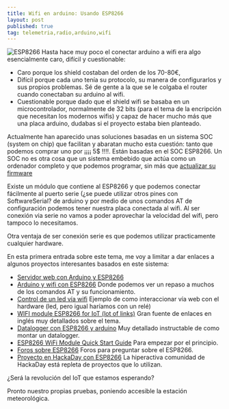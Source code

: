 ```yaml
---
title: Wifi en arduino: Usando ESP8266
layout: post
published: true
tag: telemetria,radio,arduino,wifi
---
```


![ESP8266](http://www.cnx-software.com/wp-content/uploads/2014/08/ESP8266_Wi-Fi_Module.jpg)
Hasta hace muy poco el conectar arduino a wifi era algo esencialmente caro, difícil y cuestionable: 
* Caro porque los shield costaban del orden de los 70-80€, 
* Difícil porque cada uno tenía su protocolo, su manera de configurarlos y sus propios problemas. Sé de gente a la que se le colgaba el router cuando conectaban su arduino al wifi.
* Cuestionable porque dado que el shield wifi se basaba en un microcontrolador, normalmente de 32 bits (para el tema de la encripción que necesitan los modernos wifis) y capaz de hacer mucho más que una placa arduino, dudabas si el proyecto estaba bien planteado.

Actualmente han aparecido unas soluciones basadas en un sistema SOC (system on chip) que facilitan y abaratan mucho esta cuestión: tanto que podemos comprar uno por ¡¡¡¡ 5$ !!!!. Están basadas en el SOC ESP8266. Un SOC no es otra cosa que un sistema embebido que actúa como un ordenador completo y que podemos programar, sin más que [actualizar su firmware](http://harizanov.com/2014/11/esp8266-powered-web-server-led-control-dht22-temperaturehumidity-sensor-reading/)

Existe un módulo que contiene al ESP8266 y que podemos conectar fácilmente al puerto serie (¿se puede utilizar otros pines con SoftwareSerial? de arduino y por medio de unos comandos AT de configuración podemos tener nuestra placa conectada al wifi. Al ser conexión via serie no vamos a poder aprovechar la velocidad del wifi, pero tampoco lo necesitamos.

Otra ventaja de ser conexión serie es que podemos utilizar practicamente cualquier hardware.

En esta primera entrada sobre este tema, me voy a limitar a dar enlaces a algunos proyectos interesantes basados en este sistema:

* [Servidor web con Arduino y ESP8266](http://www.prometec.net/servidor-web-esp8266/)
* [Arduino y wifi con ESP8266](http://www.prometec.net/arduino-wifi/) Donde podemos ver un repaso a muchos de los comandos AT y su funcionamiento.
* [Control de un led vía wifi](http://83.56.32.125/esp8266.html) Ejemplo de como interaccionar vía web con el hardware (led, pero igual haríamos con un relé)
* [WIFI module ESP8266 for IoT (lot of links)](http://www.epanorama.net/newepa/2014/11/09/wifi-module-esp8266-for-iot/) Gran fuente de enlaces en inglés muy detallados sobre el tema.
* [Datalogger con ESP8266 y arduino](http://www.instructables.com/id/ESP8266-Wifi-Temperature-Logger/?lang=es) Muy detallado instructable de como montar un datalogger.
* [ESP8266 WiFi Module Quick Start Guide](http://rancidbacon.com/files/kiwicon8/ESP8266_WiFi_Module_Quick_Start_Guide_v_1.0.4.pdf) Para empezar por el principio.
* [Foros sobre ESP8266](http://www.esp8266.com/) Foros para preguntar sobre el ESP8266.
* [Proyecto en HackaDay con ESP8266](http://hackaday.com/tag/esp8266/) La hiperactiva comunidad de HackaDay está repleta de proyectos que lo utilizan.

¿Será la revolución del IoT que estamos esperando?

Pronto nuestro propias pruebas, poniendo accesible la estación meteorológica.